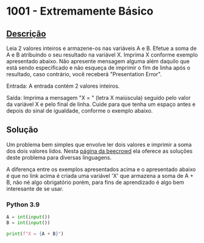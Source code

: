 # 1001 - Extremamente Básico

## [Descrição](https://www.beecrowd.com.br/judge/pt/problems/view/1001)

Leia 2 valores inteiros e armazene-os nas variáveis A e B. Efetue a soma de A e B atribuindo o seu resultado na variável X. Imprima X conforme exemplo apresentado abaixo. Não apresente mensagem alguma além daquilo que está sendo especificado e não esqueça de imprimir o fim de linha após o resultado, caso contrário, você receberá "Presentation Error".

Entrada:
A entrada contém 2 valores inteiros.

Saída:
Imprima a mensagem "X = " (letra X maiúscula) seguido pelo valor da variável X e pelo final de linha. Cuide para que tenha um espaço antes e depois do sinal de igualdade, conforme o exemplo abaixo.

## Solução

Um problema bem simples que envolve ler dois valores e imprimir a soma dos dois valores lidos. Nesta [página da beecrowd](https://www.beecrowd.com.br/judge/pt/faqs/about/examples) ela oferece as soluções deste problema para diversas linguagens.

A diferença entre os exemplos apresentados acima e o apresentado abaixo é que no link acima é criada uma variável 'X' que armazena a soma de A + B, não né algo obrigatório porém, para fins de aprendizado é algo bem interesante de se usar.

### Python 3.9

```python
A = int(input())
B = int(input())

print(f"X = {A + B}")
```
